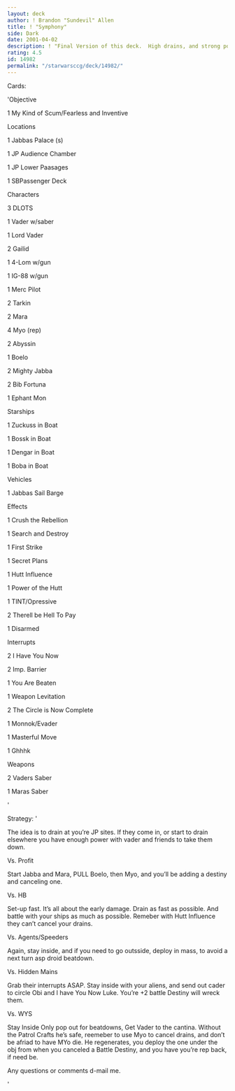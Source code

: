 ```yaml
---
layout: deck
author: ! Brandon "Sundevil" Allen
title: ! "Symphony"
side: Dark
date: 2001-04-02
description: ! "Final Version of this deck.  High drains, and strong power.  NO S & V, but Vader is key."
rating: 4.5
id: 14982
permalink: "/starwarsccg/deck/14982/"
---
```

Cards: 

'Objective 

1 My Kind of Scum/Fearless and Inventive 


Locations 

1 Jabbas Palace (s) 

1 JP Audience Chamber 

1 JP Lower Paasages 

1 SBPassenger Deck 


Characters 

3 DLOTS 

1 Vader w/saber 

1 Lord Vader 

2 Gailid 

1 4-Lom w/gun 

1 IG-88 w/gun 

1 Merc Pilot 

2 Tarkin 

2 Mara 

4 Myo (rep) 

2 Abyssin 

1 Boelo 

2 Mighty Jabba 

2 Bib Fortuna 

1 Ephant Mon 


Starships 

1 Zuckuss in Boat 

1 Bossk in Boat 

1 Dengar in Boat 

1 Boba in Boat 


Vehicles 

1 Jabbas Sail Barge 


Effects 

1 Crush the Rebellion 

1 Search and Destroy 

1 First Strike 

1 Secret Plans 

1 Hutt Influence 

1 Power of the Hutt 

1 TINT/Opressive 

2 Therell be Hell To Pay 

1 Disarmed 


Interrupts 

2 I Have You Now 

2 Imp. Barrier 

1 You Are Beaten 

1 Weapon Levitation 

2 The Circle is Now Complete 

1 Monnok/Evader 

1 Masterful Move 

1 Ghhhk


Weapons 

2 Vaders Saber 

1 Maras Saber 

'

Strategy: '

The idea is to drain at you&#8217;re JP sites. If they come in, or start to drain elsewhere you have enough power with vader and friends to take them down. 


Vs. Profit 

Start Jabba and Mara, PULL Boelo, then Myo, and you&#8217;ll be adding a destiny and canceling one. 


Vs. HB 

Set-up fast. It&#8217;s all about the early damage. Drain as fast as possible. And battle with your ships as much as possible. Remeber with Hutt Influence they can&#8217;t cancel your drains. 


Vs. Agents/Speeders 

Again, stay inside, and if you need to go outsside, deploy in mass, to avoid a next turn asp droid beatdown. 


Vs. Hidden Mains 

Grab their interrupts ASAP. Stay inside with your aliens, and send out cader to circle Obi and I have You Now Luke. You&#8217;re +2 battle Destiny will wreck them. 


Vs. WYS 

Stay Inside Only pop out for beatdowns, Get Vader to the cantina. Without the Patrol Crafts he&#8217;s safe, reemeber to use Myo to cancel drains, and don&#8217;t be afriad to have MYo die. He regenerates, you deploy the one under the obj from when you canceled a Battle Destiny, and you have you&#8217;re rep back, if need be. 


Any questions or comments d-mail me. 



'
